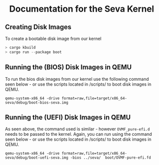 # <p align="center">Documentation for the Seva Kernel</p>

## Creating Disk Images

To create a bootable disk image from our kernel

```rust
> cargo kbuild
> cargo run --package boot
```

## Running the (BIOS) Disk Images in QEMU

To run the bios disk images from our kernel use the following command seen below - or use the scripts located in /scripts/ to boot disk images in QEMU.

```
qemu-system-x86_64 -drive format=raw,file=target/x86_64-seva/debug/boot-bios-seva.img
```

## Running the (UEFI) Disk Images in QEMU

As seen above, the command used is similar - however `OVMF_pure-efi.d` needs to be passed to the kernel. Again, you can run using the command seen below - or use the scripts located in /scripts/ to boot disk images in QEMU.

```
qemu-system-x86_64 -drive format=raw,file=target/x86_64-seva/debug/boot-uefi-seva.img -bios ../seva/  boot/OVMF-pure-efi.fd
```
